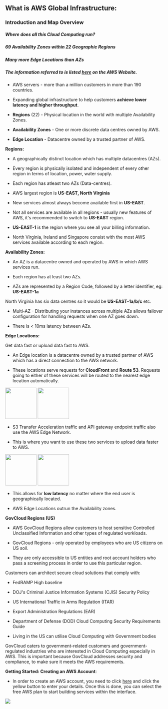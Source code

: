 ## What is AWS Global Infrastructure:

### Introduction and Map Overview

##### **Where does all this Cloud Computing run?**

##### **69 Availability Zones within 22 Geographic Regions**

##### **Many more Edge Locations than AZs**

##### **The information referred to is listed [here](https://github.com/sohaibsohail98/AWS_Cloud_Practitioner/blob/master/AWS-Day1.MD) on the AWS Website.**

- AWS servers - more than a million customers in more than 190 countries. 

- Expanding global infrastructure to help customers **achieve lower latency and higher throughput**.

- **Regions** (22) - Physical location in the world with multiple Availability Zones. 

- **Availability Zones** - One or more discrete data centres owned by AWS. 

- **Edge Location** - Datacentre owned by a trusted partner of AWS. 

**Regions:**

- A geographically distinct location which has multiple datacentres (AZs).

- Every region is physically isolated and independent of every other region in terms of location, power, water supply. 

- Each region has atleast two AZs (Data-centres). 

- AWS largest region is **US-EAST, North Virginia**

- New services almost always become available first in **US-EAST**.

- Not all services are available in all regions - usually new features of AWS, it's recommended to switch to **US-EAST** region.

- **US-EAST-1** is the region where you see all your billing information.

- North Virginia, Ireland and Singapore consist with the most AWS services available according to each region.

**Availability Zones:**

- An AZ is a datacentre owned and operated by AWS in which AWS services run. 

- Each region has at least two AZs.

- AZs are represented by a Region Code, followed by a letter identifier, eg: **US-EAST-1a** 

North Virginia has six data centres so it would be **US-EAST-1a/b/c** etc.

- Multi-AZ - Distributing your instances across multiple AZs allows failover configuration for handling requests when one AZ goes down.

- There is < 10ms latency between AZs.  

**Edge Locations:**

Get data fast or upload data fast to AWS.

- An Edge location is a datacentre owned by a trusted partner of AWS which has a direct connection to the AWS network. 

- These locations serve requests for **CloudFront** and **Route 53**. Requests going to either of these services will be routed to the nearest edge location automatically. 

<img src="https://www.marco.zone/assets/aws-cloudfront.png" width="100" height="100">

<img src="https://res.cloudinary.com/hy4kyit2a/f_auto,fl_lossy,q_70/learn/modules/core-aws-services/connect-resources-with-aws-networking/images/4a78924d4547d2980a6ca59b3ccc0f8a_b-13-d-93-be-a-08-b-4-d-27-ad-65-d-354-a-564-d-04-a.png" width="100" height="100">

- S3 Transfer Acceleration traffic and API gateway endpoint traffic also use the AWS Edge Network. 

- This is where you want to use these two services to upload data faster to AWS. 

<img src="https://sandrocirulli.net/site/wp-content/uploads/2019/10/Amazon-Simple-Storage-Service-S3_light-bg@4x.png" width="100" height="100">

<img src="https://i0.wp.com/oddblogger.com/wp-content/uploads/2019/08/Amazon-API-Gateway@4x.png?fit=300%2C300&ssl=1" width="100" height="100">

- This allows for **low latency** no matter where the end user is geographically located. 

- AWS Edge Locations outrun the Availability zones. 

**GovCloud Regions (US)**

- AWS GovCloud Regions allow customers to host sensitive Controlled Unclassified Information and other types of regulated workloads. 

- GovCloud Regions - only operated by employees who are US citizens on US soil. 

- They are only accessible to US entities and root account holders who pass a screening process in order to use this particular region. 

Customers can architect secure cloud solutions that comply with:
 - FedRAMP High baseline
 - DOJ's Criminal Justice Information Systems (CJIS) Security Policy
 - US International Traffic in Arms Regulation (ITAR)
 - Export Administration Regulations (EAR)
 - Department of Defense (DOD) Cloud Computing Security Requirements Guide
 
- Living in the US can utilise Cloud Computing with Government bodies

GovCloud caters to government-related customers and government-regulated industries who are interested in Cloud Computing especially in AWS. This is important because GovCloud addresses security and compliance, to make sure it meets the AWS requirements. 

**Getting Started: Creating an AWS Account**:

- In order to create an AWS account, you need to click [here](https://aws.amazon.com/resources/create-account/) and click the yellow button to enter your details. Once this is done, you can select the free AWS plan to start building services within the interface.

<img src="file:///Users/sohaibsohail/Desktop/Screenshot%202020-08-17%20at%2021.09.26.png">
 